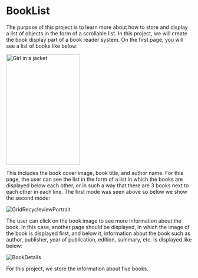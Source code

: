 # BookList
The purpose of this project is to learn more about how to store and display a list of objects in the form of a scrollable list. In this project, we will create the book display part of a book reader system. On the first page, you will see a list of books like below:

 <img src="https://github.com/MahdiTheGreat/BookList/assets/47212121/57503280-e667-4020-bed8-a2655b534e33" alt="Girl in a jacket" width="200" height="300"> 

This includes the book cover image, book title, and author name. For this page, the user can see the list in the form of a list in which the books are displayed below each other, or in such a way that there are 3 books next to each other in each line. The first mode was seen above so below we show the second mode:

![GridRecycleviewPortrait](https://github.com/MahdiTheGreat/BookList/assets/47212121/851e3a84-b34b-4886-b270-4cd8a6f8184f)

The user can click on the book image to see more information about the book. In this case, another page should be displayed, in which the image of the book is displayed first, and below it, information about the book such as author, publisher, year of publication, edition, summary, etc. is displayed like below:

![BookDetails](https://github.com/MahdiTheGreat/BookList/assets/47212121/f4a69711-e676-4086-9830-8d38675f363d)

For this project, we store the information about five books.



